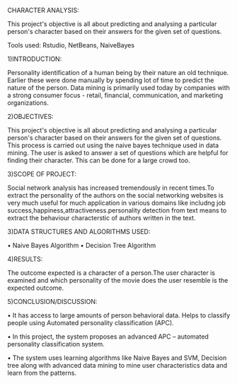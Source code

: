 CHARACTER ANALYSIS:

This project's objective is all about predicting and analysing a particular person's character based on their answers for the given set of questions. 
 
Tools used:
Rstudio,
NetBeans,
NaiveBayes

1)INTRODUCTION:

Personality identification of a human being by their nature an old technique. Earlier these were done manually by spending lot of time to predict the nature of the person. Data mining is primarily used today by companies with a strong consumer focus - retail, financial, communication, and marketing organizations.

2)OBJECTIVES:

This project's objective is all about predicting and analysing a particular person's character based on their answers for the given set of questions. This process is carried out using the naive bayes technique used in data mining. The user is asked to answer a set of questions which are helpful for finding their character. This can be done for a large crowd too.

3)SCOPE OF PROJECT:
  
Social network analysis has increased tremendously in recent times.To extract the personality of the authors on the social networking websites is very much useful for much application in various domains like includng job success,happiness,attractiveness.personality detection from text means to extract the behaviour characterstic of authors written in the text.

3)DATA STRUCTURES  AND ALGORITHMS  USED:

•	Naive Bayes Algorithm
•	Decision Tree Algorithm

4)RESULTS:
 
 The outcome expected is a character of a person.The user character is examined and which personality of the movie does the user resemble is the expected outcome.
 
5)CONCLUSION/DISCUSSION:

•	It has access to large amounts of person behavioral data. Helps to classify people using Automated personality classification (APC).

•	In this project, the system proposes an advanced APC – automated personality classification system.

•	The system uses learning algorithms like Naive Bayes and SVM, Decision tree along with advanced data mining to mine user characteristics data and learn from the patterns.

